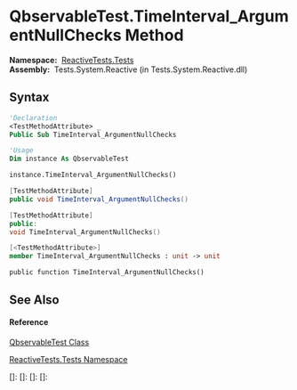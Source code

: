 # QbservableTest.TimeInterval\_ArgumentNullChecks Method

**Namespace:**  [ReactiveTests.Tests](ReactiveTests.Tests\ReactiveTests.Tests.md)  
**Assembly:**  Tests.System.Reactive (in Tests.System.Reactive.dll)

## Syntax

```vb
'Declaration
<TestMethodAttribute> _
Public Sub TimeInterval_ArgumentNullChecks
```

```vb
'Usage
Dim instance As QbservableTest

instance.TimeInterval_ArgumentNullChecks()
```

```csharp
[TestMethodAttribute]
public void TimeInterval_ArgumentNullChecks()
```

```c++
[TestMethodAttribute]
public:
void TimeInterval_ArgumentNullChecks()
```

```fsharp
[<TestMethodAttribute>]
member TimeInterval_ArgumentNullChecks : unit -> unit 
```

```jscript
public function TimeInterval_ArgumentNullChecks()
```

## See Also

#### Reference

[QbservableTest Class](QbservableTest\QbservableTest.md)

[ReactiveTests.Tests Namespace](ReactiveTests.Tests\ReactiveTests.Tests.md)

[]: 
[]: 
[]: 
[]: 